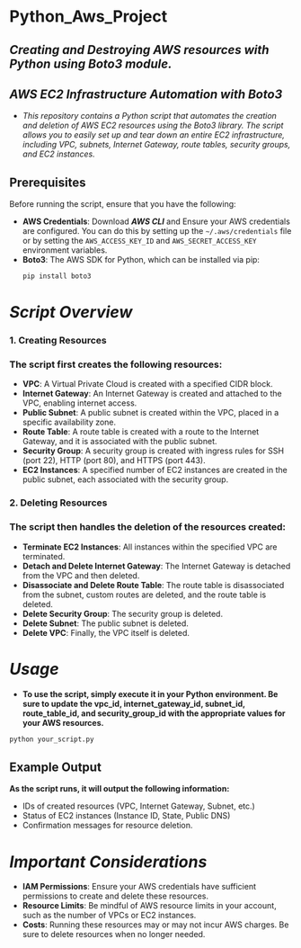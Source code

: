 # Python_Aws_Project
## _Creating and Destroying AWS resources with Python using Boto3 module._
## _AWS EC2 Infrastructure Automation with Boto3_

- *This repository contains a Python script that automates the creation and deletion of AWS EC2 resources using the Boto3 library. The script allows you to easily set up and tear down an entire EC2 infrastructure, including VPC, subnets, Internet Gateway, route tables, security groups, and EC2 instances.*

## Prerequisites

Before running the script, ensure that you have the following:

- **AWS Credentials**: Download *__AWS CLI__* and Ensure your AWS credentials are configured. You can do this by setting up the `~/.aws/credentials` file or by setting the `AWS_ACCESS_KEY_ID` and `AWS_SECRET_ACCESS_KEY` environment variables.
- **Boto3**: The AWS SDK for Python, which can be installed via pip:
  ```bash
  pip install boto3
  ```

# _Script Overview_
 ### 1. Creating Resources

### The script first creates the following resources:

-    **VPC**: A Virtual Private Cloud is created with a specified CIDR block.
-   **Internet Gateway**: An Internet Gateway is created and attached to the VPC, enabling internet access.
-   **Public Subnet**: A public subnet is created within the VPC, placed in a specific availability zone.
-    **Route Table**: A route table is created with a route to the Internet Gateway, and it is associated with the public subnet.
-    **Security Group**: A security group is created with ingress rules for SSH (port 22), HTTP (port 80), and HTTPS (port 443).
-    **EC2 Instances**: A specified number of EC2 instances are created in the public subnet, each associated with the security group.


### 2. Deleting Resources

### The script then handles the deletion of the resources created:

-    **Terminate EC2 Instances**: All instances within the specified VPC are terminated.
-    **Detach and Delete Internet Gateway**: The Internet Gateway is detached from the VPC and then deleted.
-    **Disassociate and Delete Route Table**: The route table is disassociated from the subnet, custom routes are deleted, and the route table is deleted.
-    **Delete Security Group**: The security group is deleted.
-    **Delete Subnet**: The public subnet is deleted.
-    **Delete VPC**: Finally, the VPC itself is deleted.


# _Usage_

- **To use the script, simply execute it in your Python environment. Be sure to update the vpc_id, internet_gateway_id, subnet_id, route_table_id, and security_group_id with the appropriate values for your AWS resources.**

```bash
python your_script.py
```

## Example Output

**As the script runs, it will output the following information:**

- IDs of created resources (VPC, Internet Gateway, Subnet, etc.)
- Status of EC2 instances (Instance ID, State, Public DNS)
- Confirmation messages for resource deletion.

# _Important Considerations_

- **IAM Permissions**: Ensure your AWS credentials have sufficient permissions to create and delete these resources.
- **Resource Limits**: Be mindful of AWS resource limits in your account, such as the number of VPCs or EC2 instances.
- **Costs**: Running these resources may or may not incur AWS charges. Be sure to delete resources when no longer needed.

